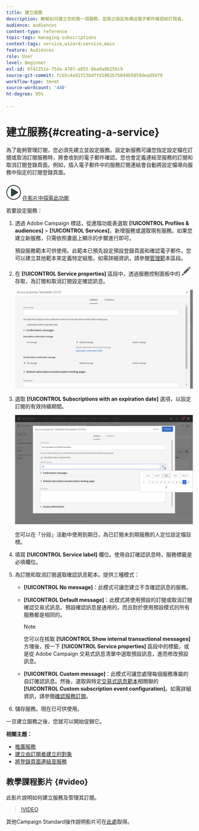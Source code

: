 ```yaml
---
title: 建立服務
description: 瞭解如何建立您的第一項服務，並將之設定為傳送電子郵件確認給訂閱者。
audience: audiences
content-type: reference
topic-tags: managing-subscriptions
context-tags: service,wizard;service,main
feature: Audiences
role: User
level: Beginner
exl-id: 6f42251e-75da-4707-a855-6ba9a86256c9
source-git-commit: fcb5c4a92f23bdffd1082b7b044b5859dead9d70
workflow-type: tm+mt
source-wordcount: '440'
ht-degree: 95%

---
```


# 建立服務{#creating-a-service}

為了能夠管理訂閱，您必須先建立並設定服務。設定新服務可讓您指定設定檔在訂閱或取消訂閱服務時，將會收到的電子郵件確認。您也會定義連結至服務的訂閱和取消訂閱登錄頁面。例如，插入電子郵件中的服務訂閱連結會自動將設定檔導向服務中指定的訂閱登錄頁面。

![](assets/do-not-localize/how-to-video.png) [在影片中探索此功能](#video)

若要設定服務：

1. 透過 Adobe Campaign 標誌，從進階功能表選取 **[!UICONTROL Profiles & audiences]**  >  **[!UICONTROL Services]**，新增服務或選取現有服務。如果您建立新服務，只需依照畫面上顯示的步驟進行即可。

   預設服務範本可供使用。此範本已預先設定預設登錄頁面和確認電子郵件。您可以建立其他範本來定義特定組態。如需詳細資訊，請參閱[管理範](../../start/using/marketing-activity-templates.md)本區段。

1. 在 **[!UICONTROL Service properties]** 區段中，透過服務控制面板中的 ![](assets/edit_darkgrey-24px.png) 存取，為訂閱和取消訂閱設定確認訊息。

   ![](assets/lp_service_parameters.png)

1. 選取 **[!UICONTROL Subscriptions with an expiration date]** 選項，以設定訂閱的有效持續期間。

   ![](assets/lp_service_expiration.png)

   您可以在「分段」活動中使用到期日，為已訂閱未到期服務的人定位設定檔目標。

1. 填寫 **[!UICONTROL Service label]** 欄位。使用自訂確認訊息時，服務標籤是必填欄位。

1. 為訂閱和取消訂閱選取確認訊息範本。提供三種模式：

   * **[!UICONTROL No message]**：此模式可讓您建立不含確認訊息的服務。
   * **[!UICONTROL Default message]**：此模式將使用預設的訂閱或取消訂閱確認交易式訊息。預設確認訊息是通用的，而且對於使用預設模式的所有服務都是相同的。

      >[!NOTE]
      >
      >您可以在核取 **[!UICONTROL Show internal transactional messages]** 方塊後，按一下 **[!UICONTROL Service properties]** 區段中的標籤，或是從 Adobe Campaign 交易式訊息清單中選取預設訊息，進而修改預設訊息。

   * **[!UICONTROL Custom message]**：此模式可讓您處理每個服務專屬的自訂確認訊息。然後，選取與特定[交易式訊息範本](../../channels/using/getting-started-with-transactional-msg.md)相關聯的 **[!UICONTROL Custom subscription event configuration]**。如需詳細資訊，請參閱[確認服務訂閱](../../audiences/using/confirming-subscription-to-a-service.md)。

1. 儲存服務。現在已可供使用。

一旦建立服務之後，您就可以開始促銷它。

**相關主題：**

* [推廣服務](../../audiences/using/promoting-a-service.md)
* [建立由訂閱者建立的對象](../../audiences/using/creating-audiences.md#creating-list-audiences)
* [將登錄頁面連結至服務](../../channels/using/configuring-landing-page.md#linking-a-landing-page-to-a-service)

## 教學課程影片 {#video}

此影片說明如何建立服務及管理其訂閱。

>[!VIDEO](https://video.tv.adobe.com/v/24673?quality=12)

其他Campaign Standard操作說明影片可在[此處](https://experienceleague.adobe.com/docs/campaign-standard-learn/tutorials/overview.html?lang=zh-Hant)取得。
